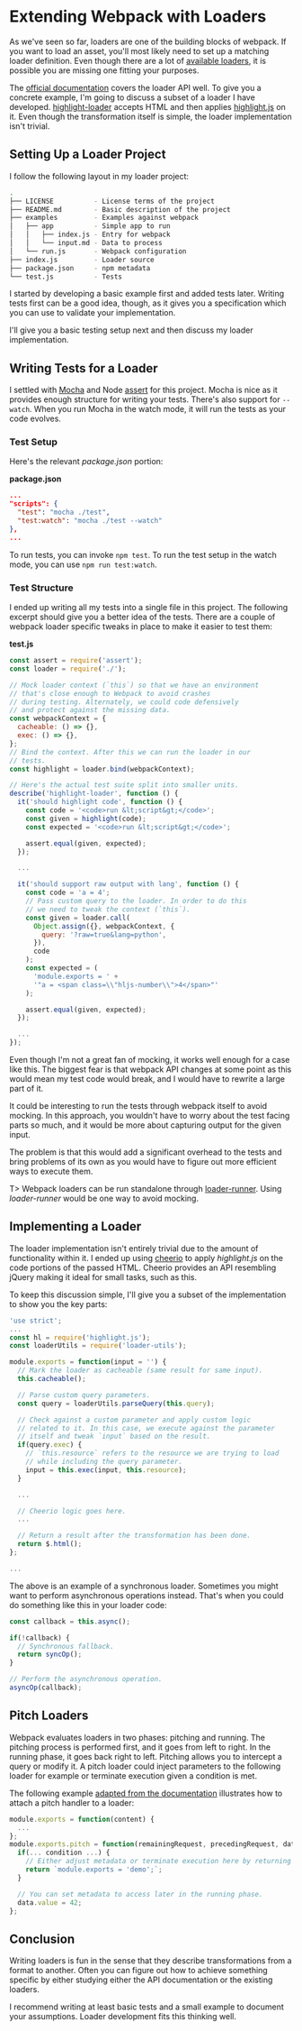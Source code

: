 # Extending Webpack with Loaders

As we've seen so far, loaders are one of the building blocks of webpack. If you want to load an asset, you'll most likely need to set up a matching loader definition. Even though there are a lot of [available loaders](https://webpack.js.org/loaders/), it is possible you are missing one fitting your purposes.

The [official documentation](https://webpack.js.org/api/loaders/) covers the loader API well. To give you a concrete example, I'm going to discuss a subset of a loader I have developed. [highlight-loader](https://github.com/bebraw/highlight-loader) accepts HTML and then applies [highlight.js](https://highlightjs.org/) on it. Even though the transformation itself is simple, the loader implementation isn't trivial.

## Setting Up a Loader Project

I follow the following layout in my loader project:

```bash
.
├── LICENSE          - License terms of the project
├── README.md        - Basic description of the project
├── examples         - Examples against webpack
│   ├── app          - Simple app to run
│   │   ├── index.js - Entry for webpack
│   │   └── input.md - Data to process
│   └── run.js       - Webpack configuration
├── index.js         - Loader source
├── package.json     - npm metadata
└── test.js          - Tests
```

I started by developing a basic example first and added tests later. Writing tests first can be a good idea, though, as it gives you a specification which you can use to validate your implementation.

I'll give you a basic testing setup next and then discuss my loader implementation.

## Writing Tests for a Loader

I settled with [Mocha](https://mochajs.org/) and Node [assert](https://nodejs.org/api/assert.html) for this project. Mocha is nice as it provides enough structure for writing your tests. There's also support for `--watch`. When you run Mocha in the watch mode, it will run the tests as your code evolves.

### Test Setup

Here's the relevant *package.json* portion:

**package.json**

```json
...
"scripts": {
  "test": "mocha ./test",
  "test:watch": "mocha ./test --watch"
},
...
```

To run tests, you can invoke `npm test`. To run the test setup in the watch mode, you can use `npm run test:watch`.

### Test Structure

I ended up writing all my tests into a single file in this project. The following excerpt should give you a better idea of the tests. There are a couple of webpack loader specific tweaks in place to make it easier to test them:

**test.js**

```javascript
const assert = require('assert');
const loader = require('./');

// Mock loader context (`this`) so that we have an environment
// that's close enough to Webpack to avoid crashes
// during testing. Alternately, we could code defensively
// and protect against the missing data.
const webpackContext = {
  cacheable: () => {},
  exec: () => {},
};
// Bind the context. After this we can run the loader in our
// tests.
const highlight = loader.bind(webpackContext);

// Here's the actual test suite split into smaller units.
describe('highlight-loader', function () {
  it('should highlight code', function () {
    const code = '<code>run &lt;script&gt;</code>';
    const given = highlight(code);
    const expected = '<code>run &lt;script&gt;</code>';

    assert.equal(given, expected);
  });

  ...

  it('should support raw output with lang', function () {
    const code = 'a = 4';
    // Pass custom query to the loader. In order to do this
    // we need to tweak the context (`this`).
    const given = loader.call(
      Object.assign({}, webpackContext, {
        query: '?raw=true&lang=python',
      }),
      code
    );
    const expected = (
      'module.exports = ' +
      '"a = <span class=\\"hljs-number\\">4</span>"'
    );

    assert.equal(given, expected);
  });

  ...
});
```

Even though I'm not a great fan of mocking, it works well enough for a case like this. The biggest fear is that webpack API changes at some point as this would mean my test code would break, and I would have to rewrite a large part of it.

It could be interesting to run the tests through webpack itself to avoid mocking. In this approach, you wouldn't have to worry about the test facing parts so much, and it would be more about capturing output for the given input.

The problem is that this would add a significant overhead to the tests and bring problems of its own as you would have to figure out more efficient ways to execute them.

T> Webpack loaders can be run standalone through [loader-runner](https://www.npmjs.com/package/loader-runner). Using *loader-runner* would be one way to avoid mocking.

## Implementing a Loader

The loader implementation isn't entirely trivial due to the amount of functionality within it. I ended up using [cheerio](https://www.npmjs.org/package/cheerio) to apply *highlight.js* on the code portions of the passed HTML. Cheerio provides an API resembling jQuery making it ideal for small tasks, such as this.

To keep this discussion simple, I'll give you a subset of the implementation to show you the key parts:

```javascript
'use strict';
...
const hl = require('highlight.js');
const loaderUtils = require('loader-utils');

module.exports = function(input = '') {
  // Mark the loader as cacheable (same result for same input).
  this.cacheable();

  // Parse custom query parameters.
  const query = loaderUtils.parseQuery(this.query);

  // Check against a custom parameter and apply custom logic
  // related to it. In this case, we execute against the parameter
  // itself and tweak `input` based on the result.
  if(query.exec) {
    // `this.resource` refers to the resource we are trying to load
    // while including the query parameter.
    input = this.exec(input, this.resource);
  }

  ...

  // Cheerio logic goes here.
  ...

  // Return a result after the transformation has been done.
  return $.html();
};

...
```

The above is an example of a synchronous loader. Sometimes you might want to perform asynchronous operations instead. That's when you could do something like this in your loader code:

```javascript
const callback = this.async();

if(!callback) {
  // Synchronous fallback.
  return syncOp();
}

// Perform the asynchronous operation.
asyncOp(callback);
```

## Pitch Loaders

Webpack evaluates loaders in two phases: pitching and running. The pitching process is performed first, and it goes from left to right. In the running phase, it goes back right to left. Pitching allows you to intercept a query or modify it. A pitch loader could inject parameters to the following loader for example or terminate execution given a condition is met.

The following example [adapted from the documentation](https://webpack.js.org/api/loaders/#pitching-loader) illustrates how to attach a pitch handler to a loader:

```javascript
module.exports = function(content) {
  ...
};
module.exports.pitch = function(remainingRequest, precedingRequest, data) {
  if(... condition ...) {
    // Either adjust metadata or terminate execution here by returning
    return `module.exports = 'demo';`;
  }

  // You can set metadata to access later in the running phase.
  data.value = 42;
};
```

## Conclusion

Writing loaders is fun in the sense that they describe transformations from a format to another. Often you can figure out how to achieve something specific by either studying either the API documentation or the existing loaders.

I recommend writing at least basic tests and a small example to document your assumptions. Loader development fits this thinking well.
